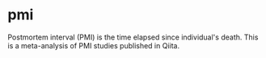# pmi
Postmortem interval (PMI) is the time elapsed since individual's death. This is a meta-analysis of PMI studies published in Qiita.
